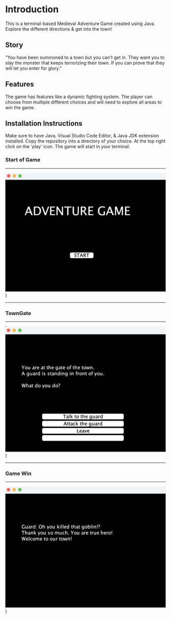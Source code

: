 # Introduction
This is a terminal-based Medieval Adventure Game created using Java. Explore the different directions & get into the town!

## Story
"You have been summoned to a town but you can't get in. They want you to slay the monster that keeps terrorizing their town. If you can prove that
they will let you enter for glory."

## Features
The game has features like a dynamic fighting system. The player can choose from multiple different choices and will need to explore all areas to win the game.

## Installation Instructions
Make sure to have Java, Visual Studio Code Editor, & Java JDK extension installed.
Copy the repository into a directory of your choice.
At the top right click on the 'play' icon.
The game will start in your terminal.

### Start of Game
***************************************************************************
![Image Alt text](/images/startOfGame.png "Beginning of Game"))
***************************************************************************
### TownGate
***************************************************************************
![Image Alt text](/images/townGate.png "Gate of Town"))
***************************************************************************
### Game Win
***************************************************************************
![Image Alt text](/images/winGame.png "You win the game"))
